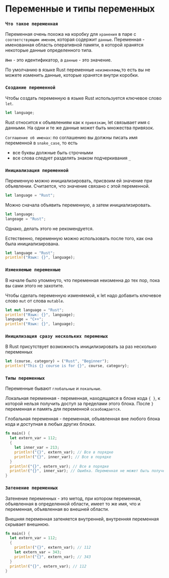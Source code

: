 # Переменные и типы переменных

### `Что такое переменная`
Переменная очень похожа на коробку для `хранения` в паре с `соответствующим именем`, которая содержит `данные`.
Переменная - именованная область оперативной памяти, в которой хранятся некоторые данные определенного типа.

`Имя` - это идентификатор, а `данные` - это значение.

По умолчанию в языке Rust переменные `неизменяемы`,то есть вы не можете изменить данные, которые хранятся внутри коробки.

### `Создание переменной`
Чтобы создать переменную в языке Rust используется ключевое слово `let`.

```rust
let language;
```
Rust относится к объявлениям как к `привязкам`, let связывает имя с данными. На одни и те же данные может быть множества привязок.

`Соглашение об именах`: по соглашению вы должны писать имя переменной в `snake_case`, то есть 
  - все буквы должные быть строчными
  - все слова следует разделять знаком подчеркивания `_`

### `Инициализация переменной`
Переменную можно инициализировать, присвоим ей значение при объявлении. Считается, что значение связано с этой переменной.
```rust
let language = "Rust";
```
Можно сначала объявить переменную, а затем инициализировать.
```rust
let language;
langeage = "Rust";
``` 
Однако, делать этого не рекомендуется.

Естественно, переменную можно использовать после того, как она была инициализирована.
```rust
let language = "Rust";
println!("Язык: {}", language);
```

### `Изменяемые переменные`
В начале было упомянуто, что переменная неизменна до тех пор, пока вы сами этого не захотите.

Чтобы сделать переменную изменяемой, к let надо добавить ключевое слово `mut` от слова `mutable`.
```rust
let mut language = "Rust";
println!("Язык: {}", language);
language = "C++";
println!("Язык: {}", language);
```

### `Иницилизация сразу нескольких переменых`
В Rust присутствует возможность иницилизировать за раз несколько переменных
```rust
let (course, category) = ("Rust", "Beginner");
println!("This {} course is for {}", course, category);
```

### `Типы переменных`
Переменные бывают `глобальные` и `локальные`.

Локальная переменная - переменная, находящаяся в блоке кода `{ }`, к которой нельзя получить доступ за пределами этого блока.
После `}` переменная и память для переменной `освобождается`.

Глобальная переменная - переменная, объявленная вне любого блока кода и доступная в любых других блоках.
```rust
fn main() {
  let extern_var = 112;
  {
    let inner_var = 213;
    println!("{}", extern_var); // Все в порядке
    println!("{}", inner_var); // Все в порядке
  }
  println!("{}", extern_var); // Все в порядке
  println!("{}", inner_var); // Ошибка. Переменная не может быть получена.
}
```

### `Затенение переменных`
Затенение переменных - это метод, при котором переменная, объявленная в определенной области, имеет то же имя, что и переменная, объявленная во внешней области.

Внешняя переменная затеняется внутренней, внутренняя переменная скрывает внешнюю.
```rust
fn main() {
  let extern_var = 112;
  {
    println!("{}", extern_var); // 112
    let extern_var = 343;
    println!("{}", extern_var); // 343
  }
  println!("{}", extern_var); // 112
}
```